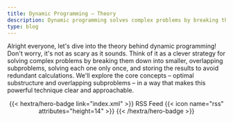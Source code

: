 ```yaml
---
title: Dynamic Programming – Theory
description: Dynamic programming solves complex problems by breaking them into smaller, overlapping subproblems, storing their solutions to avoid redundant calculations and efficiently building up to the final answer.
type: blog
---
```


Alright everyone, let's dive into the theory behind dynamic programming!  Don't worry, it's not as scary as it sounds.  Think of it as a clever strategy for solving complex problems by breaking them down into smaller, overlapping subproblems, solving each one only once, and storing the results to avoid redundant calculations.  We'll explore the core concepts – optimal substructure and overlapping subproblems – in a way that makes this powerful technique clear and approachable.

<div style="text-align: center; margin-top: 1em;">
{{< hextra/hero-badge link="index.xml" >}}
  <span>RSS Feed</span>
  {{< icon name="rss" attributes="height=14" >}}
{{< /hextra/hero-badge >}}
</div>
